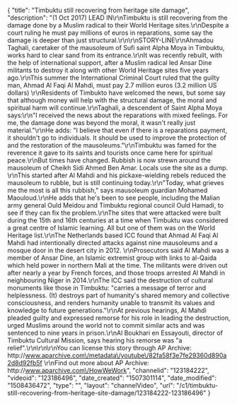 {
    "title": "Timbuktu still recovering from heritage site damage",
    "description": "(1 Oct 2017) LEAD IN\r\nTimbuktu is still recovering from the damage done by a Muslim radical to their World Heritage sites.\r\nDespite a court ruling he must pay millions of euros in reparations, some say the damage is deeper than just structural.\r\n\r\nSTORY-LINE\r\nAhmadou Taghali, caretaker of the mausoleum of Sufi saint Alpha Moya in Timbuktu, works hard to clear sand from its entrance.\r\nIt was recently rebuilt, with the help of international support, after a Muslim radical led Ansar Dine militants to destroy it along with other World Heritage sites five years ago.\r\nThis summer the International Criminal Court ruled that the guilty man, Ahmad Al Faqi Al Mahdi, must pay 2.7 million euros (3.2 million US dollars) \r\nResidents of Timbukto have welcomed the news, but some say that although money will help with the structural damage, the moral and spiritual harm will continue.\r\nTaghali, a descendent of Saint Alpha Moya says:\r\n\"I received the news about the reparations with mixed feelings. For me, the damage done was beyond the moral, it wasn't really just material.\"\r\nHe adds: \"I believe that even if there is a reparations payment, it shouldn't go to individuals. It should be used to improve the protection of and the restoration of the mausoleums.\"\r\nTimbuktu was famed for the reverence it gave to its saints and tourists once came here for spiritual peace.\r\nBut times have changed. Rubbish is now strewn around the mausoleum of Cheikh Sidi Ahmed Ben Amar. Locals use the site as a dump. \r\nThis started after Al Mahdi and his pickaxe-wielding rebels reduced the mausoleum to rubble, but is still continuing today.\r\n\"Today, what grieves me the most is all this rubbish,\" says mausoleum guardian Mohamed Maouloud.\r\nHe adds that he's been to see people, including the Malian army general Ould Meidou and Timbuktu regional council Ould Hamadi, to see if they can fix the problem.\r\nThe sites that were attacked were built during the 15th and 16th centuries at a time when Timbuktu was considered a great centre of Islamic learning. All but one of them was on the World Heritage list.\r\nThe Netherlands based ICC found that Ahmad Al Faqi Al Mahdi had intentionally directed attacks against nine mausoleums and a mosque door in the desert city in 2012. \r\nProsecutors said Al Mahdi was a member of Ansar Dine, an Islamic extremist group with links to al-Qaida which held power in northern Mali at the time. The militants were driven out after nearly a year by French forces, and those troops arrested Al Mahdi in neighbouring Niger in 2014.\r\nThe ICC said the destruction of cultural monuments like those in Timbuktu: \"carries a message of terror and helplessness. (It) destroys part of humanity's shared memory and collective consciousness, and renders humanity unable to transmit its values and knowledge to future generations.\"\r\nAt previous hearings, Al Mahdi pleaded guilty and expressed remorse for his role in leading the destruction, urged Muslims around the world not to commit similar acts and was sentenced to nine years in prison.\r\nAl Boukhari en Essayouti, director of Timbuktu Cultural Mission, says hearing his remorse was \"a relief\".\r\n\r\n\r\nYou can license this story through AP Archive: http:\/\/www.aparchive.com\/metadata\/youtube\/82fa58f3e7fe29360d890a2d8d92fb5f \r\nFind out more about AP Archive: http:\/\/www.aparchive.com\/HowWeWork",
    "channelid": "123184222",
    "videoid": "123186496",
    "date_created": "1507301114",
    "date_modified": "1508436472",
    "type": "",
    "layout": "channelVideo",
    "url": "\/c1\/timbuktu-still-recovering-from-heritage-site-damage\/123184222-123186496"
}